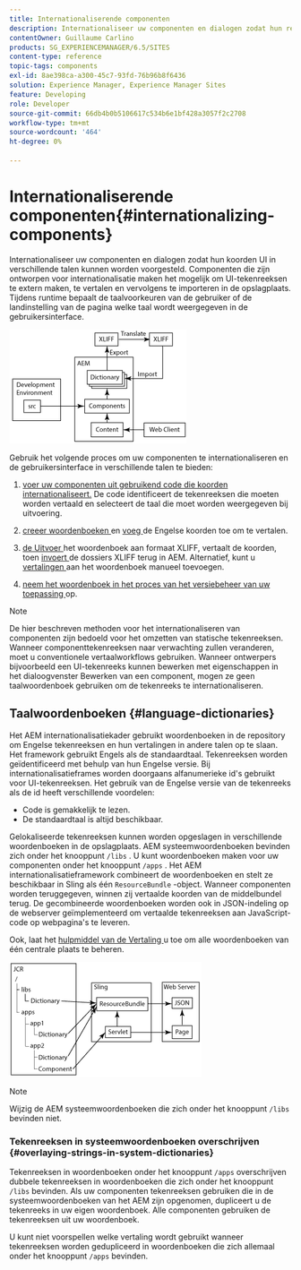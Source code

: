 ```yaml
---
title: Internationaliserende componenten
description: Internationaliseer uw componenten en dialogen zodat hun reeksen UI in verschillende talen kunnen worden voorgesteld
contentOwner: Guillaume Carlino
products: SG_EXPERIENCEMANAGER/6.5/SITES
content-type: reference
topic-tags: components
exl-id: 8ae398ca-a300-45c7-93fd-76b96b8f6436
solution: Experience Manager, Experience Manager Sites
feature: Developing
role: Developer
source-git-commit: 66db4b0b5106617c534b6e1bf428a3057f2c2708
workflow-type: tm+mt
source-wordcount: '464'
ht-degree: 0%

---
```


# Internationaliserende componenten{#internationalizing-components}

Internationaliseer uw componenten en dialogen zodat hun koorden UI in verschillende talen kunnen worden voorgesteld. Componenten die zijn ontworpen voor internationalisatie maken het mogelijk om UI-tekenreeksen te extern maken, te vertalen en vervolgens te importeren in de opslagplaats. Tijdens runtime bepaalt de taalvoorkeuren van de gebruiker of de landinstelling van de pagina welke taal wordt weergegeven in de gebruikersinterface.

![ chlimage_1-9 ](assets/chlimage_1-9a.png)

Gebruik het volgende proces om uw componenten te internationaliseren en de gebruikersinterface in verschillende talen te bieden:

1. [ voer uw componenten uit gebruikend code die koorden internationaliseert.](/help/sites-developing/i18n-dev.md) De code identificeert de tekenreeksen die moeten worden vertaald en selecteert de taal die moet worden weergegeven bij uitvoering.
1. [ creeer woordenboeken ](/help/sites-developing/i18n-translator.md#creating-a-dictionary) en [ voeg ](/help/sites-developing/i18n-translator.md#adding-changing-and-removing-strings) de Engelse koorden toe om te vertalen.

1. [ de Uitvoer ](/help/sites-developing/i18n-translator.md#exporting-a-dictionary) het woordenboek aan formaat XLIFF, vertaalt de koorden, toen [ invoert ](/help/sites-developing/i18n-translator.md#importing-a-dictionary) de dossiers XLIFF terug in AEM. Alternatief, kunt u [ vertalingen ](/help/sites-developing/i18n-translator.md#editing-translated-strings) aan het woordenboek manueel toevoegen.

1. [ neem het woordenboek in het proces van het versiebeheer van uw toepassing ](/help/sites-developing/i18n-translator.md#publishing-dictionaries) op.

>[!NOTE]
>
>De hier beschreven methoden voor het internationaliseren van componenten zijn bedoeld voor het omzetten van statische tekenreeksen. Wanneer componenttekenreeksen naar verwachting zullen veranderen, moet u conventionele vertaalworkflows gebruiken. Wanneer ontwerpers bijvoorbeeld een UI-tekenreeks kunnen bewerken met eigenschappen in het dialoogvenster Bewerken van een component, mogen ze geen taalwoordenboek gebruiken om de tekenreeks te internationaliseren.

## Taalwoordenboeken {#language-dictionaries}

Het AEM internationalisatiekader gebruikt woordenboeken in de repository om Engelse tekenreeksen en hun vertalingen in andere talen op te slaan. Het framework gebruikt Engels als de standaardtaal. Tekenreeksen worden geïdentificeerd met behulp van hun Engelse versie. Bij internationalisatieframes worden doorgaans alfanumerieke id&#39;s gebruikt voor UI-tekenreeksen. Het gebruik van de Engelse versie van de tekenreeks als de id heeft verschillende voordelen:

* Code is gemakkelijk te lezen.
* De standaardtaal is altijd beschikbaar.

Gelokaliseerde tekenreeksen kunnen worden opgeslagen in verschillende woordenboeken in de opslagplaats. AEM systeemwoordenboeken bevinden zich onder het knooppunt `/libs` . U kunt woordenboeken maken voor uw componenten onder het knooppunt `/apps` . Het AEM internationalisatieframework combineert de woordenboeken en stelt ze beschikbaar in Sling als één `ResourceBundle` -object. Wanneer componenten worden teruggegeven, winnen zij vertaalde koorden van de middelbundel terug. De gecombineerde woordenboeken worden ook in JSON-indeling op de webserver geïmplementeerd om vertaalde tekenreeksen aan JavaScript-code op webpagina&#39;s te leveren.

Ook, laat het [ hulpmiddel van de Vertaling ](/help/sites-developing/i18n-translator.md) u toe om alle woordenboeken van één centrale plaats te beheren.

![ chlimage_1-10 ](assets/chlimage_1-10a.png)

>[!NOTE]
>
>Wijzig de AEM systeemwoordenboeken die zich onder het knooppunt `/libs` bevinden niet.

### Tekenreeksen in systeemwoordenboeken overschrijven {#overlaying-strings-in-system-dictionaries}

Tekenreeksen in woordenboeken onder het knooppunt `/apps` overschrijven dubbele tekenreeksen in woordenboeken die zich onder het knooppunt `/libs` bevinden. Als uw componenten tekenreeksen gebruiken die in de systeemwoordenboeken van het AEM zijn opgenomen, dupliceert u de tekenreeks in uw eigen woordenboek. Alle componenten gebruiken de tekenreeksen uit uw woordenboek.

U kunt niet voorspellen welke vertaling wordt gebruikt wanneer tekenreeksen worden gedupliceerd in woordenboeken die zich allemaal onder het knooppunt `/apps` bevinden.
